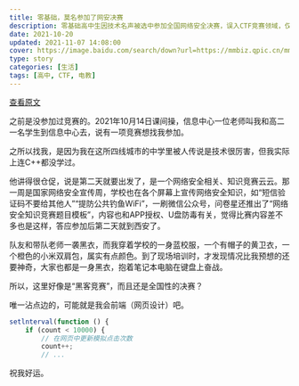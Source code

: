```yaml
---
title: 零基础，莫名参加了网安决赛
description: 零基础高中生因技术名声被选中参加全国网络安全决赛，误入CTF竞赛领域，仅凭前端知识参赛。
date: 2021-10-20
updated: 2021-11-07 14:08:00
cover: https://image.baidu.com/search/down?url=https://mmbiz.qpic.cn/mmbiz_png/9sIibiadwv3fYUK7hslxhyibEjh7Yc4MRhRz0OWyVibZnk89pSH7aeFkXicBOS42b6hjUJfx1x9S4CgkSCQaZrMoWWg/640
type: story
categories: [生活]
tags: [高中, CTF, 电教]
---
```


[查看原文](https://mp.weixin.qq.com/s/mauK9IC5R_FTshOKH39NvQ)

之前是没参加过竞赛的。2021年10月14日课间操，信息中心一位老师叫我和高二一名学生到信息中心去，说有一项竞赛想找我参加。

之所以找我，是因为我在这所四线城市的中学里被人传说是技术很厉害，但我实际上连C++都没学过。

他讲得很仓促，说是第二天就要出发了，是一个网络安全相关、知识竞赛云云。那一周是国家网络安全宣传周，学校也在各个屏幕上宣传网络安全知识，如“短信验证码不要给其他人”“提防公共钓鱼WiFi”，一刷微信公众号，问卷星还推出了“网络安全知识竞赛题目模板”，内容也和APP授权、U盘防毒有关，觉得比赛内容差不多也是这样，答应参加后第二天就到西安了。

队友和带队老师一袭黑衣，而我穿着学校的一身蓝校服，一个有帽子的黄卫衣，一个橙色的小米双肩包，属实有点颜色。到了现场培训时，才发现情况比我预想的还要神奇，大家也都是一身黑衣，抱着笔记本电脑在键盘上奋战。

所以，这里好像是“黑客竞赛”，而且还是全国性的决赛？

唯一沾点边的，可能就是我会前端（网页设计）吧。

```js [MssCTF 2021 Finals > Web-10000.js]
setlnterval(function () {
    if (count < 10000) {
        // 在网页中更新模拟点击次数
        count++;
        // ...
```

祝我好运。
